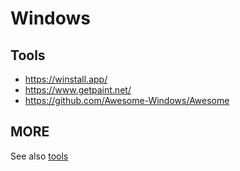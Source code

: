 
# Windows 

## Tools

- https://winstall.app/
- https://www.getpaint.net/
- https://github.com/Awesome-Windows/Awesome

## MORE

See also [tools](https://github.com/pegaltier/utils-dev/blob/master/utils-tools.md)